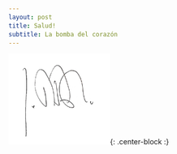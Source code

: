 ```yaml
---
layout: post
title: Salud!
subtitle: La bomba del corazón
---
```


<img src="/img/signature.jpg" width="200" height="179" />{: .center-block :}
